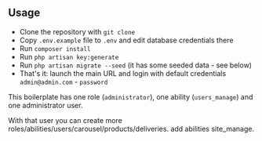## Usage


- Clone the repository with `git clone`
- Copy `.env.example` file to `.env` and edit database credentials there
- Run `composer install`
- Run `php artisan key:generate`
- Run `php artisan migrate --seed` (it has some seeded data - see below)
- That's it: launch the main URL and login with default credentials `admin@admin.com` - `password`

This boilerplate has one role (`administrator`), one ability (`users_manage`) and one administrator user.

With that user you can create more roles/abilities/users/carousel/products/deliveries.
add abilities site_manage.
